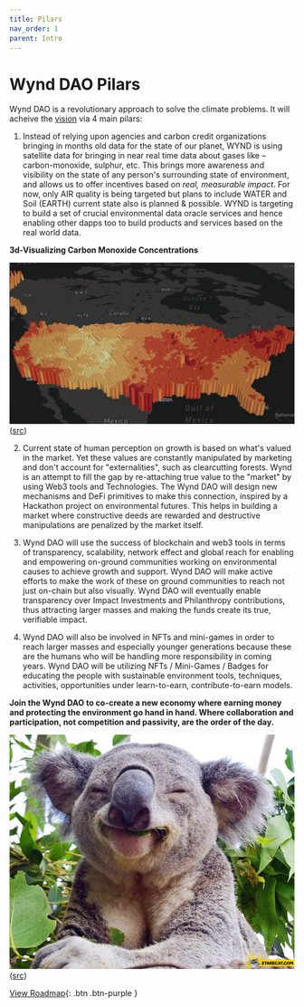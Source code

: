 ```yaml
---
title: Pilars
nav_order: 1
parent: Intro
---
```


# Wynd DAO Pilars

Wynd DAO is a revolutionary approach to solve the climate problems. It will acheive the [vision](/) via 4 main pilars:

1. Instead of relying upon agencies and carbon credit organizations bringing in months old data for the state of our planet, WYND is using satellite data for bringing in near real time data about gases like – carbon-monoxide, sulphur, etc. This brings more awareness and visibility on the state of any person's surrounding state of environment, and allows us to offer incentives based on _real, measurable impact_. For now, only AIR quality is being targeted but plans to include WATER and Soil (EARTH) current state also is planned & possible. WYND is targeting to build a set of crucial environmental data oracle services and hence enabling other dapps too to build products and services based on the real world data.

**3d-Visualizing Carbon Monoxide Concentrations**

![](./imgs/CO2_map.png)
([src](https://emissions-api.org/examples/deck.gl))


2. Current state of human perception on growth is based on what's valued in the market. Yet these values are constantly manipulated by marketing and don't account for "externalities", such as clearcutting forests. Wynd is an attempt to fill the gap by re-attaching true value to the "market" by using Web3 tools and Technologies. The Wynd DAO will design new mechanisms and DeFi primitives to make this connection, inspired by a Hackathon project on environmental futures. This helps in building a market where constructive deeds are rewarded and destructive manipulations are penalized by the market itself.

3. Wynd DAO will use the success of blockchain and web3 tools in terms of transparency, scalability, network effect and global reach for enabling and empowering on-ground communities working on environmental causes to achieve growth and support. Wynd DAO will make active efforts to make the work of these on ground communities to reach not just on-chain but also visually. Wynd DAO will eventually enable transparency over Impact Investments and Philanthropy contributions, thus attracting larger masses and making the funds create its true, verifiable impact.

4. Wynd DAO will also be involved in NFTs and mini-games in order to reach larger masses and especially younger generations because these are the humans who will be handling more responsibility in coming years. Wynd DAO will be utilizing NFTs / Mini-Games / Badges for educating the people with sustainable environment tools, techniques, activities, opportunities under learn-to-earn, contribute-to-earn models.

**Join the Wynd DAO to co-create a new economy where earning money and protecting the environment go hand in hand. Where collaboration and participation, not competition and passivity, are the order of the day.**

![](./imgs/happy-koala-bear.jpeg)
([src](https://starecat.com/happy-koala-bear/))

[View Roadmap](./roadmap){: .btn .btn-purple }
